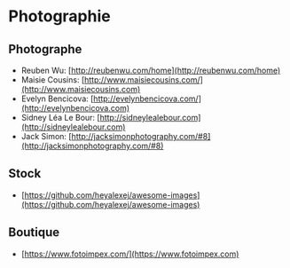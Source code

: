 # Photographie

## Photographe

* Reuben Wu: [http://reubenwu.com/home](http://reubenwu.com/home)
* Maisie Cousins: [http://www.maisiecousins.com/](http://www.maisiecousins.com)
* Evelyn Bencicova: [http://evelynbencicova.com/](http://evelynbencicova.com)
* Sidney Léa Le Bour: [http://sidneylealebour.com](http://sidneylealebour.com)
* Jack Simon: [http://jacksimonphotography.com/#8](http://jacksimonphotography.com/#8)

## Stock

* [https://github.com/heyalexej/awesome-images](https://github.com/heyalexej/awesome-images)

## Boutique

* [https://www.fotoimpex.com/](https://www.fotoimpex.com)
